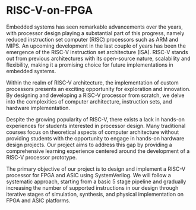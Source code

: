 # RISC-V-on-FPGA

Embedded systems has seen remarkable advancements over the years, with processor design playing a substantial
part of this progress, namely reduced instruction set computer (RISC) processors such as ARM and MIPS. An
upcoming development in the last couple of years has been the emergence of the RISC-V instruction set architecture
(ISA). RISC-V stands out from previous architectures with its open-source nature, scalability and flexibility, making
it a promising choice for future implementations in embedded systems.

Within the realm of RISC-V architecture, the implementation of custom processors presents an exciting opportunity
for exploration and innovation. By designing and developing a RISC-V processor from scratch, we delve into the
complexities of computer architecture, instruction sets, and hardware implementation.

Despite the growing popularity of RISC-V, there exists a lack in hands-on experiences for students interested in
processor design. Many traditional courses focus on theoretical aspects of computer architecture without providing
students with the opportunity to engage in hands-on hardware design projects. Our project aims to address this
gap by providing a comprehensive learning experience centered around the development of a RISC-V processor
prototype.

The primary objective of our project is to design and implement a RISC-V processor for FPGA and ASIC using
SystemVerilog. We will follow a systematic approach, starting from a basic 5 stage pipeline and gradually increasing
the number of supported instructions in our design through iterative stages of simulation, synthesis, and physical
implementation on FPGA and ASIC platforms.

